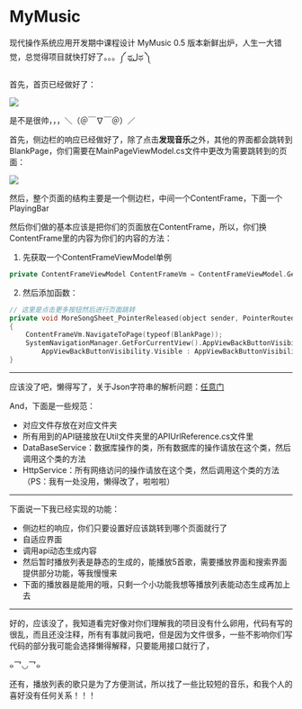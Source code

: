 # MyMusic
现代操作系统应用开发期中课程设计
MyMusic 0.5 版本新鲜出炉，人生一大错觉，总觉得项目就快打好了。。。༼ ಥل͟ಥ ༽

首先，首页已经做好了：

![](http://pic.caigoubao.cc/590732/%E5%A4%A7%E4%BA%8C%E4%B8%8B/%E4%BB%99%E8%8D%89/%E6%9C%9F%E4%B8%AD/img1.png)

是不是很帅，，，＼（＠￣∇￣＠）／

首先，侧边栏的响应已经做好了，除了点击**发现音乐**之外，其他的界面都会跳转到BlankPage，你们需要在MainPageViewModel.cs文件中更改为需要跳转到的页面：

![](http://pic.caigoubao.cc/590732/%E5%A4%A7%E4%BA%8C%E4%B8%8B/%E4%BB%99%E8%8D%89/%E6%9C%9F%E4%B8%AD/img2.png)

然后，整个页面的结构主要是一个侧边栏，中间一个ContentFrame，下面一个PlayingBar

然后你们做的基本应该是把你们的页面放在ContentFrame，所以，你们换ContentFrame里的内容为你们的内容的方法：

1. 先获取一个ContentFrameViewModel单例

```c++
private ContentFrameViewModel ContentFrameVm = ContentFrameViewModel.GetInstance();
```

2. 然后添加函数：

```c++
// 这里是点击更多按钮然后进行页面跳转
private void MoreSongSheet_PointerReleased(object sender, PointerRoutedEventArgs e)
{
    ContentFrameVm.NavigateToPage(typeof(BlankPage));
    SystemNavigationManager.GetForCurrentView().AppViewBackButtonVisibility = ContentFrameVm.contentFrameRef.CanGoBack ?
        AppViewBackButtonVisibility.Visible : AppViewBackButtonVisibility.Collapsed;
}
```

***

应该没了吧，懒得写了，关于Json字符串的解析问题：[任意门](http://littlefish33.cn/uwp/JsonParsing/)

And，下面是一些规范：

* 对应文件存放在对应文件夹
* 所有用到的API链接放在Util文件夹里的APIUrlReference.cs文件里
* DataBaseService：数据库操作的类，所有数据库的操作请放在这个类，然后调用这个类的方法
* HttpService：所有网络访问的操作请放在这个类，然后调用这个类的方法（PS：我有一处没用，懒得改了，啦啦啦）

***

下面说一下我已经实现的功能：

* 侧边栏的响应，你们只要设置好应该跳转到哪个页面就行了
* 自适应界面
* 调用api动态生成内容
* 然后暂时播放列表是静态的生成的，能播放5首歌，需要播放界面和搜索界面提供部分功能，等我慢慢来
* 下面的播放器是能用的哦，只剩一个小功能我想等播放列表能动态生成再加上去

***

好的，应该没了，我知道看完好像对你们理解我的项目没有什么卵用，代码有写的很乱，而且还没注释，所有有事就问我吧，但是因为文件很多，一些不影响你们写代码的部分我可能会选择懒得解释，只要能用接口就行了，

๑乛◡乛๑

还有，播放列表的歌只是为了方便测试，所以找了一些比较短的音乐，和我个人的喜好没有任何关系！！！



